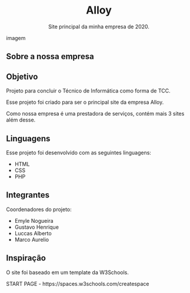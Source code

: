 <h1 align="center">Alloy</h1>
<p align="center">Site principal da minha empresa de 2020.</p>

imagem

## Sobre a nossa empresa

## Objetivo
<p>Projeto para concluir o Técnico de Informática como forma de TCC.</p>
<p>Esse projeto foi criado para ser o principal site da empresa Alloy.</p>
<p>Como nossa empresa é uma prestadora de serviços, contém mais 3 sites além desse.</p>

## Linguagens
Esse projeto foi desenvolvido com as seguintes linguagens:

- HTML
- CSS
- PHP

## Integrantes
Coordenadores do projeto:

- Emyle Nogueira
- Gustavo Henrique
- Luccas Alberto
- Marco Aurelio

## Inspiração
<p>O site foi baseado em um template da W3Schools.</p>
<p>START PAGE - https://spaces.w3schools.com/createspace</p>
